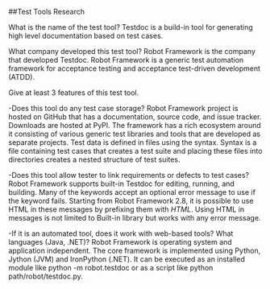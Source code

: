 ##Test Tools Research

What is the name of the test tool? Testdoc is a build-in tool for generating high level documentation based on test cases.

What company developed this test tool? Robot Framework is the company that developed Testdoc. Robot Framework is a generic test automation framework for acceptance testing and acceptance test-driven development (ATDD).

Give at least 3 features of this test tool.

-Does this tool do any test case storage? Robot Framework project is hosted on GitHub that has a documentation, source code, and issue tracker. Downloads are hosted at PyPI. The framework has a rich ecosystem around it consisting of various generic test libraries and tools that are developed as separate projects. Test data is defined in files using the syntax. Syntax is a file containing test cases that creates a test suite and placing these files into directories creates a nested structure of test suites. 

-Does this tool allow tester to link requirements or defects to test cases? Robot Framework supports built-in Testdoc for editing, running, and building. Many of the keywords accept an optional error message to use if the keyword fails. Starting from Robot Framework 2.8, it is possible to use HTML in these messages by prefixing them with *HTML*. Using HTML in messages is not limited to Built-in library but works with any error message.

-If it is an automated tool, does it work with web-based tools? What languages (Java, .NET)? Robot Framework is operating system and application independent. The core framework is implemented using Python, Jython (JVM) and IronPython (.NET). It can be executed as an installed module like python -m robot.testdoc or as a script like python path/robot/testdoc.py.

